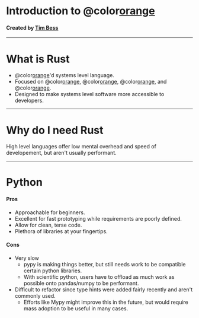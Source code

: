 <!-- $theme: gaia -->

# Introduction to @color[orange](**Rust**)
#### Created by [Tim Bess](https://github.com/tdbgamer)


---

# What is Rust
- @color[orange](**Non-GC**)'d systems level language.
- Focused on @color[orange](**safety**), @color[orange](**performance**), @color[orange](**concurrency**), and @color[orange](**interoperability**).
- Designed to make systems level software more accessible to developers.

---

# Why do I need Rust
High level languages offer low mental overhead and speed of developement, but aren't usually performant.

---

# Python

#### Pros
- Approachable for beginners.
- Excellent for fast prototyping while requirements are poorly defined.
- Allow for clean, terse code.
- Plethora of libraries at your fingertips.

#### Cons
- Very slow
    - pypy is making things better, but still needs work to be compatible certain python libraries.
    - With scientific python, users have to offload as much work as possible onto pandas/numpy to be performant.
- Difficult to refactor since type hints were added fairly recently and aren't commonly used.
    - Efforts like Mypy might improve this in the future, but would require mass adoption to be useful in many cases.
